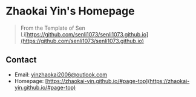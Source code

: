 # Zhaokai Yin's Homepage
> From the Template of Sen Li[https://github.com/senli1073/senli1073.github.io](https://github.com/senli1073/senli1073.github.io)

## Contact
- Email: yinzhaokai2006@outlook.com
- Homepage: [https://zhaokai-yin.github.io/#page-top](https://zhaokai-yin.github.io/#page-top)
